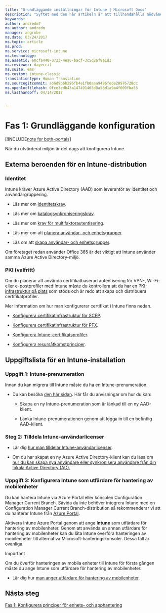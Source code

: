 ```yaml
---
title: "Grundläggande inställningar för Intune | Microsoft Docs"
description: "Syftet med den här artikeln är att tillhandahålla nödvändiga åtgärder för hur du konfigurerar Microsoft Intune."
keywords: 
author: andredm7
ms.author: andredm
manager: angrobe
ms.date: 03/24/2017
ms.topic: article
ms.prod: 
ms.service: microsoft-intune
ms.technology: 
ms.assetid: 60cfa440-0723-4ea0-bacf-3c5d26f9a1d3
ms.reviewer: dagerrit
ms.suite: ems
ms.custom: intune-classic
translationtype: Human Translation
ms.sourcegitcommit: ab6d9b6b296fb4e1fb0aaa9496fede28976728dc
ms.openlocfilehash: 0fce3edb43a147491465d8a58d1a9a4f009fba55
ms.lasthandoff: 04/14/2017


---
```


# <a name="phase-1-basic-setup"></a>Fas 1: Grundläggande konfiguration

[!INCLUDE[note for both-portals](../includes/note-for-both-portals.md)]

När du utvärderat miljön är det dags att konfigurera Intune.

## <a name="external-dependencies-for-an-intune-deployment"></a>Externa beroenden för en Intune-distribution

### <a name="identity"></a>Identitet

Intune kräver Azure Active Directory (AAD) som leverantör av identitet och användargruppering.

-   Läs mer om [identitetskrav](https://docs.microsoft.com/active-directory/active-directory-hybrid-identity-design-considerations-overview#design-considerations-overview).

-   Läs mer om [katalogsynkroniseringskrav](https://docs.microsoft.com/active-directory/active-directory-hybrid-identity-design-considerations-directory-sync-requirements).

-   Läs mer om [krav för multifaktorautentisering](https://docs.microsoft.com/active-directory/active-directory-hybrid-identity-design-considerations-multifactor-auth-requirements).

-   Läs mer om att [planera användar- och enhetsgrupper](https://docs.microsoft.com/intune/deploy-use/plan-your-user-and-device-groups).

-   Läs om att [skapa användar- och enhetsgrupper](https://docs.microsoft.com/intune/deploy-use/use-groups-to-manage-users-and-devices-with-microsoft-intune).

Om företaget redan använder Office 365 är det viktigt att Intune använder samma Azure Active Directory-miljö.

### <a name="pki-optional"></a>PKI (valfritt)

Om du planerar att använda certifikatbaserad autentisering för VPN-, Wi-Fi- eller e-postprofiler med Intune måste du kontrollera att du har en [PKI-infrastruktur på plats](https://docs.microsoft.com/intune/deploy-use/secure-resource-access-with-certificate-profiles) som stöds och är redo att skapa och distribuera certifikatprofiler.

Mer information om hur man konfigurerar certifikat i Intune finns nedan.

-   [Konfigurera certifikatinfrastruktur för SCEP](https://docs.microsoft.com/intune/deploy-use/configure-certificate-infrastructure-for-scep).

-   [Konfigurera certifikatinfrastruktur för PFX](https://docs.microsoft.com/intune/deploy-use/configure-certificate-infrastructure-for-pfx).

-   [Konfigurera Intune-certifikatsprofiler](file:///C:/intune/deploy-use/https://docs.microsoft.com/intune/deploy-use/configure-intune-certificate-profiles).

-   [Konfigurera resursåtkomstprinciper](https://docs.microsoft.com/intune/deploy-use/enable-access-to-company-resources-with-microsoft-intune).

## <a name="task-list-for-an-intune-setup"></a>Uppgiftslista för en Intune-installation

### <a name="task-1-intune-subscription"></a>Uppgift 1: Intune-prenumeration

Innan du kan migrera till Intune måste du ha en Intune-prenumeration.

-   Du kan besöka [den här sidan](https://portal.office.com/Signup/Signup.aspx?OfferId=40BE278A-DFD1-470a-9EF7-9F2596EA7FF9&dl=INTUNE_A&ali=1#0). Här får du anvisningar om hur du kan:

    -   Skapa en ny Intune-prenumeration som är länkad till en ny AAD-klient.

    -   Länka Intune-prenumerationen genom att logga in till en befintlig AAD-klient.

### <a name="task-2-assign-intune-user-licenses"></a>Steg 2: Tilldela Intune-användarlicenser

-   Lär dig [hur man tilldelar Intune-användarlicenser](https://docs.microsoft.com/intune/get-started/start-with-a-paid-subscription-to-microsoft-intune-step-4).

-   Om du har skapat en ny Azure Active Directory-klient kan du läsa om [hur du kan skapa nya användare eller synkronisera användare från din lokala Active Directory (AD).](https://docs.microsoft.com/azure/active-directory/connect/active-directory-aadconnect)

### <a name="task-3-set-your-mdm-authority-to-intune"></a>Uppgift 3: Konfigurera Intune som utfärdare för hantering av mobilenheter

Du kan hantera Intune via Azure Portal eller konsolen Configuration Manager Current Branch. Såvida du inte behöver integrera Intune med en Configuration Manager Current Branch-distribution så rekommenderar vi att du hanterar Intune från [Azure Portal](https://portal.azure.com).

Aktivera Intune Azure Portal genom att ange **Intune** som utfärdare för hantering av mobilenheter. Genom att använda en annan utfärdare för hantering av mobilenheter kan du låta Intune överföra hanteringen av mobilenheter till alternativa Microsoft-hanteringskonsoler. Dessa fall är ovanliga.

> [!IMPORTANT]
> Om du överför hanteringen av mobila enheter till Intune för första gången måste du ange Intune som utfärdare för hantering av mobilenheter.

-   Lär dig hur [man anger utfärdare för hantering av mobilenheter](https://docs.microsoft.com/intune/deploy-use/prerequisites-for-enrollment#step-2-set-mdm-authority).

## <a name="next-step"></a>Nästa steg

[Fas 1: Konfigurera principer för enhets- och apphantering](https://docs.microsoft.com/intune/plan-design/migration-phase1-configure-device-and-app-management-policies)

